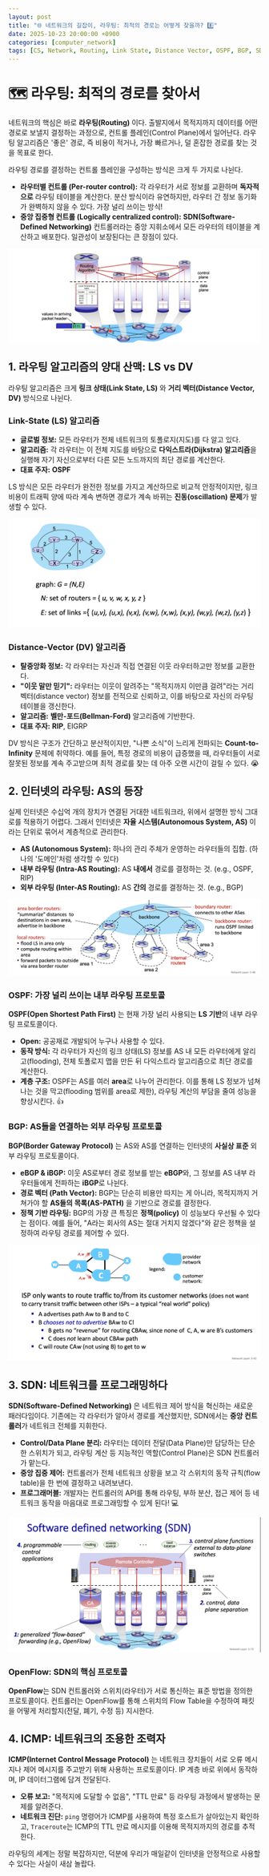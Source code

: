 ```yaml
---
layout: post
title: "🌐 네트워크의 길잡이, 라우팅: 최적의 경로는 어떻게 찾을까? 8️⃣"
date: 2025-10-23 20:00:00 +0900
categories: [computer_network]
tags: [CS, Network, Routing, Link State, Distance Vector, OSPF, BGP, SDN, ICMP]
---
```


# 🗺️ 라우팅: 최적의 경로를 찾아서

네트워크의 핵심은 바로 **라우팅(Routing)** 이다. 출발지에서 목적지까지 데이터를 어떤 경로로 보낼지 결정하는 과정으로, 컨트롤 플레인(Control Plane)에서 일어난다. 라우팅 알고리즘은 '좋은' 경로, 즉 비용이 적거나, 가장 빠르거나, 덜 혼잡한 경로를 찾는 것을 목표로 한다.

라우팅 경로를 결정하는 컨트롤 플레인을 구성하는 방식은 크게 두 가지로 나뉜다.

- **라우터별 컨트롤 (Per-router control):** 각 라우터가 서로 정보를 교환하며 **독자적으로** 라우팅 테이블을 계산한다. 분산 방식이라 유연하지만, 라우터 간 정보 동기화가 완벽하지 않을 수 있다. 가장 널리 쓰이는 방식!
- **중앙 집중형 컨트롤 (Logically centralized control):** **SDN(Software-Defined Networking)** 컨트롤러라는 중앙 지휘소에서 모든 라우터의 테이블을 계산하고 배포한다. 일관성이 보장된다는 큰 장점이 있다.

![Untitled](/assets/images/computer_network_8/Untitled.png)

## 1. 라우팅 알고리즘의 양대 산맥: LS vs DV

라우팅 알고리즘은 크게 **링크 상태(Link State, LS)** 와 **거리 벡터(Distance Vector, DV)** 방식으로 나뉜다.

### Link-State (LS) 알고리즘

- **글로벌 정보:** 모든 라우터가 전체 네트워크의 토폴로지(지도)를 다 알고 있다.
- **알고리즘:** 각 라우터는 이 전체 지도를 바탕으로 **다익스트라(Dijkstra) 알고리즘**을 실행해 자기 자신으로부터 다른 모든 노드까지의 최단 경로를 계산한다.
- **대표 주자:** **OSPF**

LS 방식은 모든 라우터가 완전한 정보를 가지고 계산하므로 비교적 안정적이지만, 링크 비용이 트래픽 양에 따라 계속 변하면 경로가 계속 바뀌는 **진동(oscillation) 문제**가 발생할 수 있다.

![Untitled](/assets/images/computer_network_8/Untitled%202.png)

### Distance-Vector (DV) 알고리즘

- **탈중앙화 정보:** 각 라우터는 자신과 직접 연결된 이웃 라우터하고만 정보를 교환한다.
- **"이웃 말만 믿기":** 라우터는 이웃이 알려주는 "목적지까지 이만큼 걸려"라는 거리 벡터(distance vector) 정보를 전적으로 신뢰하고, 이를 바탕으로 자신의 라우팅 테이블을 갱신한다.
- **알고리즘:** **벨만-포드(Bellman-Ford)** 알고리즘에 기반한다.
- **대표 주자:** **RIP**, EIGRP

DV 방식은 구조가 간단하고 분산적이지만, "나쁜 소식"이 느리게 전파되는 **Count-to-Infinity** 문제에 취약하다. 예를 들어, 특정 경로의 비용이 급증했을 때, 라우터들이 서로 잘못된 정보를 계속 주고받으며 최적 경로를 찾는 데 아주 오랜 시간이 걸릴 수 있다. 😭

## 2. 인터넷의 라우팅: AS의 등장

실제 인터넷은 수십억 개의 장치가 연결된 거대한 네트워크라, 위에서 설명한 방식 그대로를 적용하기 어렵다. 그래서 인터넷은 **자율 시스템(Autonomous System, AS)** 이라는 단위로 묶어서 계층적으로 관리한다.

- **AS (Autonomous System):** 하나의 관리 주체가 운영하는 라우터들의 집합. (하나의 '도메인'처럼 생각할 수 있다)
- **내부 라우팅 (Intra-AS Routing):** AS **내에서** 경로를 결정하는 것. (e.g., OSPF, RIP)
- **외부 라우팅 (Inter-AS Routing):** AS **간의** 경로를 결정하는 것. (e.g., BGP)

![Untitled](/assets/images/computer_network_8/Untitled%205.png)

### OSPF: 가장 널리 쓰이는 내부 라우팅 프로토콜

**OSPF(Open Shortest Path First)** 는 현재 가장 널리 사용되는 **LS 기반**의 내부 라우팅 프로토콜이다.

- **Open:** 공공재로 개발되어 누구나 사용할 수 있다.
- **동작 방식:** 각 라우터가 자신의 링크 상태(LS) 정보를 AS 내 모든 라우터에게 알리고(flooding), 전체 토폴로지 맵을 만든 뒤 다익스트라 알고리즘으로 최단 경로를 계산한다.
- **계층 구조:** OSPF는 AS를 여러 **area**로 나누어 관리한다. 이를 통해 LS 정보가 넘쳐나는 것을 막고(flooding 범위를 area로 제한), 라우팅 계산의 부담을 줄여 성능을 향상시킨다. 👍

### BGP: AS들을 연결하는 외부 라우팅 프로토콜

**BGP(Border Gateway Protocol)** 는 AS와 AS를 연결하는 인터넷의 **사실상 표준** 외부 라우팅 프로토콜이다.

- **eBGP & iBGP:** 이웃 AS로부터 경로 정보를 받는 **eBGP**와, 그 정보를 AS 내부 라우터들에게 전파하는 **iBGP**로 나뉜다.
- **경로 벡터 (Path Vector):** BGP는 단순히 비용만 따지는 게 아니라, 목적지까지 거쳐가야 할 **AS들의 목록(AS-PATH)** 을 기반으로 경로를 결정한다.
- **정책 기반 라우팅:** BGP의 가장 큰 특징은 **정책(policy)** 이 성능보다 우선될 수 있다는 점이다. 예를 들어, "A라는 회사의 AS는 절대 거치지 않겠다"와 같은 정책을 설정하여 라우팅 경로를 제어할 수 있다.

![Untitled](/assets/images/computer_network_8/Untitled%207.png)

## 3. SDN: 네트워크를 프로그래밍하다

**SDN(Software-Defined Networking)** 은 네트워크 제어 방식을 혁신하는 새로운 패러다임이다. 기존에는 각 라우터가 알아서 경로를 계산했지만, SDN에서는 **중앙 컨트롤러**가 네트워크 전체를 지휘한다.

- **Control/Data Plane 분리:** 라우터는 데이터 전달(Data Plane)만 담당하는 단순한 스위치가 되고, 라우팅 계산 등 지능적인 역할(Control Plane)은 SDN 컨트롤러가 맡는다.
- **중앙 집중 제어:** 컨트롤러가 전체 네트워크 상황을 보고 각 스위치의 동작 규칙(flow table)을 한 번에 결정하고 내려보낸다.
- **프로그래머블:** 개발자는 컨트롤러의 API를 통해 라우팅, 부하 분산, 접근 제어 등 네트워크 동작을 마음대로 프로그래밍할 수 있게 된다! 💻

![Untitled](/assets/images/computer_network_8/Untitled%209.png)

### OpenFlow: SDN의 핵심 프로토콜

**OpenFlow**는 SDN 컨트롤러와 스위치(라우터)가 서로 통신하는 표준 방법을 정의한 프로토콜이다. 컨트롤러는 OpenFlow를 통해 스위치의 Flow Table을 수정하여 패킷을 어떻게 처리할지(전달, 폐기, 수정 등) 지시한다.

## 4. ICMP: 네트워크의 조용한 조력자

**ICMP(Internet Control Message Protocol)** 는 네트워크 장치들이 서로 오류 메시지나 제어 메시지를 주고받기 위해 사용하는 프로토콜이다. IP 계층 바로 위에서 동작하며, IP 데이터그램에 담겨 전달된다.

- **오류 보고:** "목적지에 도달할 수 없음", "TTL 만료" 등 라우팅 과정에서 발생하는 문제를 알려준다.
- **네트워크 진단:** `ping` 명령어가 ICMP를 사용하여 특정 호스트가 살아있는지 확인하고, `Traceroute`는 ICMP의 TTL 만료 메시지를 이용해 목적지까지의 경로를 추적한다.

라우팅의 세계는 정말 복잡하지만, 덕분에 우리가 매일같이 인터넷을 안정적으로 사용할 수 있다는 사실이 새삼 놀랍다.
